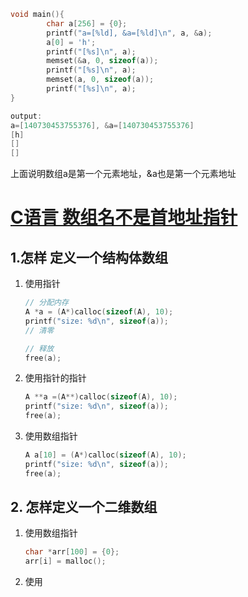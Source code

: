 ```c
void main(){
        char a[256] = {0};
        printf("a=[%ld], &a=[%ld]\n", a, &a);
        a[0] = 'h';
        printf("[%s]\n", a);
        memset(&a, 0, sizeof(a));
        printf("[%s]\n", a);
        memset(a, 0, sizeof(a));
        printf("[%s]\n", a);
}

output:
a=[140730453755376], &a=[140730453755376]
[h]
[]
[]
```

上面说明数组a是第一个元素地址，&a也是第一个元素地址





# [C语言 数组名不是首地址指针](https://www.cnblogs.com/liqiuhao/p/7737539.html)

## 1.怎样 定义一个结构体数组

1. 使用指针

   ```c
   // 分配内存
   A *a = (A*)calloc(sizeof(A), 10);
   printf("size: %d\n", sizeof(a));
   // 清零
   
   // 释放
   free(a);
   
   
   ```

2. 使用指针的指针

   ``` c
   A **a =(A**)calloc(sizeof(A), 10);
   printf("size: %d\n", sizeof(a));
   free(a);
   ```

3. 使用数组指针

   ```c
   A a[10] = (A*)calloc(sizeof(A), 10);
   printf("size: %d\n", sizeof(a));
   free(a);
   ```

## 2. 怎样定义一个二维数组

1. 使用数组指针

   ```c
   char *arr[100] = {0};
   arr[i] = malloc();
   ```

2. 使用